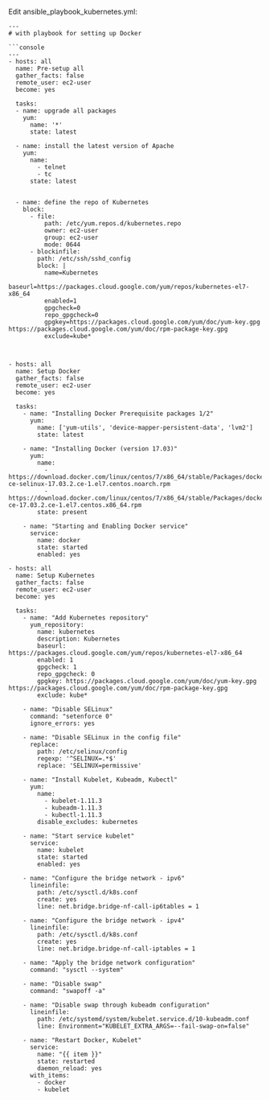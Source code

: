 Edit ansible_playbook_kubernetes.yml:

```console
---
# with playbook for setting up Docker

```console
---
- hosts: all
  name: Pre-setup all
  gather_facts: false
  remote_user: ec2-user
  become: yes

  tasks:
  - name: upgrade all packages
    yum:
      name: '*'
      state: latest

  - name: install the latest version of Apache
    yum:
      name: 
        - telnet
        - tc
      state: latest   
   
   
  - name: define the repo of Kubernetes
    block:
      - file:
          path: /etc/yum.repos.d/kubernetes.repo
          owner: ec2-user
          group: ec2-user
          mode: 0644  
      - blockinfile:
        path: /etc/ssh/sshd_config
        block: |
          name=Kubernetes
          baseurl=https://packages.cloud.google.com/yum/repos/kubernetes-el7-x86_64
          enabled=1
          gpgcheck=0
          repo_gpgcheck=0
          gpgkey=https://packages.cloud.google.com/yum/doc/yum-key.gpg https://packages.cloud.google.com/yum/doc/rpm-package-key.gpg
          exclude=kube*

   
```        
```console
- hosts: all
  name: Setup Docker
  gather_facts: false
  remote_user: ec2-user
  become: yes

  tasks:
    - name: "Installing Docker Prerequisite packages 1/2"
      yum:
        name: ['yum-utils', 'device-mapper-persistent-data', 'lvm2']
        state: latest

    - name: "Installing Docker (version 17.03)"
      yum:
        name:
          - https://download.docker.com/linux/centos/7/x86_64/stable/Packages/docker-ce-selinux-17.03.2.ce-1.el7.centos.noarch.rpm
          - https://download.docker.com/linux/centos/7/x86_64/stable/Packages/docker-ce-17.03.2.ce-1.el7.centos.x86_64.rpm
        state: present

    - name: "Starting and Enabling Docker service"
      service:
        name: docker
        state: started
        enabled: yes

- hosts: all
  name: Setup Kubernetes
  gather_facts: false
  remote_user: ec2-user
  become: yes

  tasks:
    - name: "Add Kubernetes repository"
      yum_repository:
        name: kubernetes
        description: Kubernetes
        baseurl: https://packages.cloud.google.com/yum/repos/kubernetes-el7-x86_64
        enabled: 1
        gpgcheck: 1
        repo_gpgcheck: 0
        gpgkey: https://packages.cloud.google.com/yum/doc/yum-key.gpg https://packages.cloud.google.com/yum/doc/rpm-package-key.gpg
        exclude: kube*

    - name: "Disable SELinux"
      command: "setenforce 0"
      ignore_errors: yes

    - name: "Disable SELinux in the config file"
      replace:
        path: /etc/selinux/config
        regexp: '^SELINUX=.*$'
        replace: 'SELINUX=permissive'

    - name: "Install Kubelet, Kubeadm, Kubectl"
      yum:
        name:
          - kubelet-1.11.3
          - kubeadm-1.11.3
          - kubectl-1.11.3
        disable_excludes: kubernetes

    - name: "Start service kubelet"
      service:
        name: kubelet
        state: started
        enabled: yes

    - name: "Configure the bridge network - ipv6"
      lineinfile:
        path: /etc/sysctl.d/k8s.conf
        create: yes     
        line: net.bridge.bridge-nf-call-ip6tables = 1

    - name: "Configure the bridge network - ipv4"
      lineinfile:
        path: /etc/sysctl.d/k8s.conf
        create: yes
        line: net.bridge.bridge-nf-call-iptables = 1

    - name: "Apply the bridge network configuration"
      command: "sysctl --system"

    - name: "Disable swap"
      command: "swapoff -a"

    - name: "Disable swap through kubeadm configuration"
      lineinfile:
        path: /etc/systemd/system/kubelet.service.d/10-kubeadm.conf
        line: Environment="KUBELET_EXTRA_ARGS=--fail-swap-on=false"

    - name: "Restart Docker, Kubelet"
      service:
        name: "{{ item }}"
        state: restarted
        daemon_reload: yes
      with_items:
        - docker
        - kubelet
